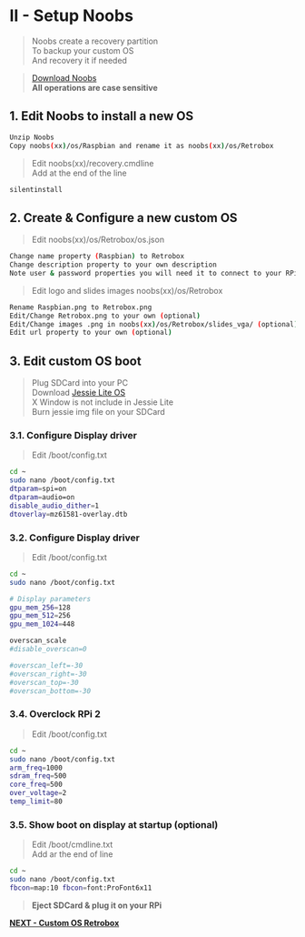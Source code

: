 # II - Setup Noobs

> Noobs create a recovery partition<br>
> To backup your custom OS<br>
> And recovery it if needed<br>

> [Download Noobs](https://www.raspberrypi.org/downloads/noobs/)<br>
> **All operations are case sensitive**<br>

## 1. Edit Noobs to install a new OS

```bash
Unzip Noobs
Copy noobs(xx)/os/Raspbian and rename it as noobs(xx)/os/Retrobox
```

> Edit noobs(xx)/recovery.cmdline<br>
> Add at the end of the line

```bash
silentinstall
```

## 2. Create & Configure a new custom OS

> Edit noobs(xx)/os/Retrobox/os.json

```bash
Change name property (Raspbian) to Retrobox
Change description property to your own description
Note user & password properties you will need it to connect to your RPi
```

> Edit logo and slides images noobs(xx)/os/Retrobox

```bash
Rename Raspbian.png to Retrobox.png
Edit/Change Retrobox.png to your own (optional)
Edit/Change images .png in noobs(xx)/os/Retrobox/slides_vga/ (optional)
Edit url property to your own (optional)
```

## 3. Edit custom OS boot

> Plug SDCard into your PC<br>
> Download [Jessie Lite OS ](https://www.raspberrypi.org/downloads/raspbian/)<br>
> X Window is not include in Jessie Lite<br>
> Burn jessie img file on your SDCard

### 3.1. Configure Display driver

> Edit /boot/config.txt

```bash
cd ~
sudo nano /boot/config.txt
dtparam=spi=on
dtparam=audio=on
disable_audio_dither=1
dtoverlay=mz61581-overlay.dtb
```

### 3.2. Configure Display driver

> Edit /boot/config.txt

```bash
cd ~
sudo nano /boot/config.txt

# Display parameters
gpu_mem_256=128
gpu_mem_512=256
gpu_mem_1024=448

overscan_scale
#disable_overscan=0

#overscan_left=-30
#overscan_right=-30
#overscan_top=-30
#overscan_bottom=-30
```

### 3.4. Overclock RPi 2

> Edit /boot/config.txt

```bash
cd ~
sudo nano /boot/config.txt
arm_freq=1000
sdram_freq=500
core_freq=500
over_voltage=2
temp_limit=80
```

### 3.5. Show boot on display at startup (optional)

> Edit /boot/cmdline.txt<br>
> Add ar the end of line

```bash
cd ~
sudo nano /boot/config.txt
fbcon=map:10 fbcon=font:ProFont6x11
```

> **Eject SDCard & plug it on your RPi**

[**NEXT - Custom OS Retrobox**](./III-custom_os.md)
